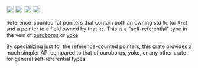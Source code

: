 [<img alt="github" src="https://img.shields.io/badge/github-point--rs/shared--rc-4078c0?style=for-the-badge&logo=github" height="20">](https://github.com/point-rs/shared-rc)
[<img alt="crates.io" src="https://img.shields.io/crates/v/shared-rc.svg?style=for-the-badge&color=335a30&logo=rust" height="20">](https://crates.io/crates/shared-rc)
[<img alt="lib.rs" src="https://img.shields.io/crates/v/shared-rc.svg?label=lib.rs&style=for-the-badge&color=282a36&logo=rust" height="20">](https://lib.rs/crates/shared-rc)
[<img alt="docs.rs" src="https://img.shields.io/badge/docs.rs-shared--rc-353535?style=for-the-badge&logo=docs.rs" height="20">](https://docs.rs/syn)
<!--
[<img alt="build status" src="https://img.shields.io/github/workflow/status/point-rs/shared-rc/CI/main?style=for-the-badge" height="20">](https://github.com/point-rs/shared-rc/actions?query=branch%3Amain)
-->

Reference-counted fat pointers that contain both an owning std `Rc` (or `Arc`)
and a pointer to a field owned by that `Rc`. This is a "self-referential" type
in the vein of [ouroboros](https://lib.rs/ouroboros) or [yoke](https://lib.rs/yoke).

By specializing just for the reference-counted pointers, this crate provides a
much simpler API compared to that of ouroboros, yoke, or any other crate for
general self-referential types.

